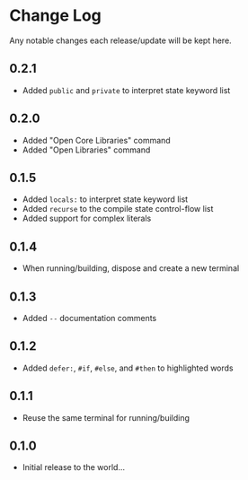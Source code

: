 # Change Log

Any notable changes each release/update will be kept here.

## 0.2.1

- Added `public` and `private` to interpret state keyword list

## 0.2.0

- Added "Open Core Libraries" command
- Added "Open Libraries" command

## 0.1.5

- Added `locals:` to interpret state keyword list
- Added `recurse` to the compile state control-flow list
- Added support for complex literals

## 0.1.4

- When running/building, dispose and create a new terminal

## 0.1.3

- Added `--` documentation comments

## 0.1.2

- Added `defer:`, `#if`, `#else`, and `#then` to highlighted words

## 0.1.1

- Reuse the same terminal for running/building

## 0.1.0

- Initial release to the world...
